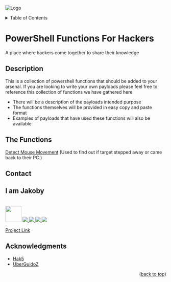 ![Logo](https://github.com/I-Am-Jakoby/hak5-submissions/blob/main/Assets/logo-170-px.png?raw=true)

<!-- TABLE OF CONTENTS -->
<details>
  <summary>Table of Contents</summary>
  <ol>
    <li><a href="#Description">Description</a></li>
    <li><a href="#The-Functions">The Functions</a></li>
    <li><a href="#Contact">Contact</a></li>
    <li><a href="#Acknowledgments">Acknowledgments</a></li>
  </ol>
</details>

# PowerShell Functions For Hackers

A place where hackers come together to share their knowledge

## Description

This is a collection of powershell functions that should be added to your arsenal. 
If you are looking to write your own payloads 
please feel free to reference this collection of functions we have gathered here

* There will be a description of the payloads intended purpose 
* The functions themselves will be provided in easy copy and paste format 
* Examples of payloads that have used these functions will also be available  

## The Functions

[Detect Mouse Movement](https://github.com/I-Am-Jakoby/PowerShell-for-Hackers/blob/main/Functions/Detect-Mouse-Movement.md)
(Used to find out if target stepped away or came back to their PC.)

<!-- CONTACT -->
## Contact

<div><h2>I am Jakoby</h2></div>
  <p><br/>
  
  <img src="https://media.giphy.com/media/VgCDAzcKvsR6OM0uWg/giphy.gif" width="50"> 
  
  <a href="https://github.com/I-Am-Jakoby/">
    <img src="https://img.shields.io/badge/GitHub-I--Am--Jakoby-blue">
  </a>
  
  <a href="https://www.instagram.com/i_am_jakoby/">
    <img src="https://img.shields.io/badge/Instagram-i__am__jakoby-red">
  </a>
  
  <a href="https://twitter.com/I_Am_Jakoby/">
    <img src="https://img.shields.io/badge/Twitter-I__Am__Jakoby-blue">
  </a>
  
  <a href="https://www.youtube.com/c/IamJakoby/">
    <img src="https://img.shields.io/badge/YouTube-I_am_Jakoby-red">
  </a>

  [Project Link](https://github.com/I-Am-Jakoby/PowerShell-for-Hackers)
</p>

<!-- ACKNOWLEDGMENTS -->
## Acknowledgments

* [Hak5](https://hak5.org/)
* [UberGuidoZ](https://github.com/UberGuidoZ)




<p align="right">(<a href="#top">back to top</a>)</p>
